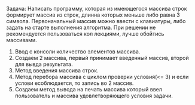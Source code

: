 Задача: Написать программу, которая из имеющегося массива строк
формирует массив из строк, длинна которых меньше либо равна 3
символа.
Первоначальный массив можно ввести с клавиатуры, либо
задать на старте выполнения алгоритма.
При решении не рекомендуется пользоваться кол лекциями, лучше обойтись массивами.

1. Ввод с консоли количество элементов массива.
2. Создаем 2 массива, первый принимает введенный массив, второй для вывда результата.
3. Метод введения массива строк.
4. Метод перебора массива с циклом проверки условия(<= 3) и если услови есоблюдается, то запись во 2 массив.
5. Создаем метод вывода на печать массива который ввел пользователь и массива удовлетворяющего условия задачи.
